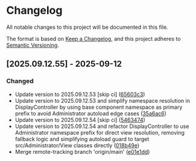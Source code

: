 # Changelog

All notable changes to this project will be documented in this file.

The format is based on [Keep a Changelog](https://keepachangelog.com/en/1.0.0/),
and this project adheres to [Semantic Versioning](https://semver.org/spec/v2.0.0.html).

## [2025.09.12.55] - 2025-09-12

### Changed

* Update version to 2025.09.12.53 [skip ci] ([65603c3](https://github.com/N6REJ/bears_aichatbot/commit/65603c3))
* Update version to 2025.09.12.53 and simplify namespace resolution in DisplayController by using base component namespace as primary prefix to avoid Administrator autoload edge cases ([35a6ac6](https://github.com/N6REJ/bears_aichatbot/commit/35a6ac6))
* Update version to 2025.09.12.54 [skip ci] ([5463474](https://github.com/N6REJ/bears_aichatbot/commit/5463474))
* Update version to 2025.09.12.54 and refactor DisplayController to use Administrator namespace prefix for direct view resolution, removing fallback logic and simplifying autoload guard to target src/Administrator/View classes directly ([018b49e](https://github.com/N6REJ/bears_aichatbot/commit/018b49e))
* Merge remote-tracking branch 'origin/main' ([e01e1dd](https://github.com/N6REJ/bears_aichatbot/commit/e01e1dd))

